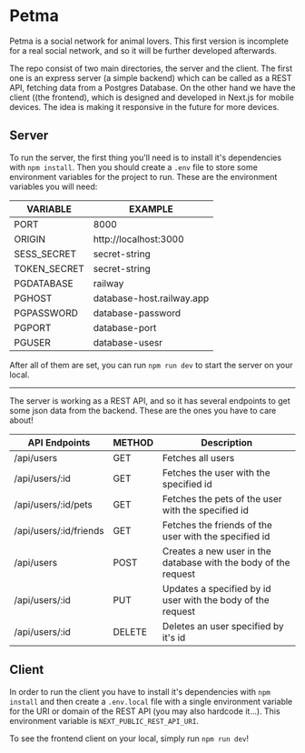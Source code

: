# Petma
Petma is a social network for animal lovers. This first version is incomplete for a real social network, and so it will be further developed afterwards.

The repo consist of two main directories, the server and the client. The first one is an express server (a simple backend) which can be called as a REST API, fetching data from a Postgres Database. On the other hand we have the client ((the frontend), which is designed and developed in Next.js for mobile devices. The idea is making it responsive in the future for more devices.

## Server

To run the server, the first thing you'll need is to install it's dependencies with `npm install`. Then you should create a `.env` file to store some environment variables for the project to run. These are the environment variables you will need:

| VARIABLE                                 | EXAMPLE                   |   
|------------------------------------------|---------------------------|
| PORT                                     | 8000                      |
| ORIGIN                                   | http://localhost:3000     |
| SESS_SECRET                              | secret-string             |
| TOKEN_SECRET                             | secret-string             |
| PGDATABASE                               | railway                   |
| PGHOST                                   | database-host.railway.app |
| PGPASSWORD                               | database-password         |
| PGPORT                                   | database-port             |
| PGUSER                                   | database-usesr            |

After all of them are set, you can run `npm run dev` to start the server on your local.

---

The server is working as a REST API, and so it has several endpoints to get some json data from the backend. These are the ones you have to care about!

| API Endpoints          | METHOD | Description                                                     |
|------------------------|--------|-----------------------------------------------------------------|
| /api/users             | GET    | Fetches all users                                               |
| /api/users/:id         | GET    | Fetches the user with the specified id                          |
| /api/users/:id/pets    | GET    | Fetches the pets of the user with the specified id              |
| /api/users/:id/friends | GET    | Fetches the friends of the user with the specified id           |
| /api/users             | POST   | Creates a new user in the database with the body of the request |
| /api/users/:id         | PUT    | Updates a specified by id user with the body of the request     |
| /api/users/:id         | DELETE | Deletes an user specified by it's id                            |

## Client

In order to run the client you have to install it's dependencies with `npm install` and then create a `.env.local` file with a single environment variable for the URI or domain of the REST API (you may also hardcode it...). This environment variable is `NEXT_PUBLIC_REST_API_URI`.

To see the frontend client on your local, simply run `npm run dev`!
